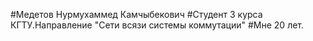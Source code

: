 #Медетов Нурмухаммед Камчыбекович
#Студент 3 курса КГТУ.Направление "Сети всязи системы коммутации"
#Мне 20 лет.
